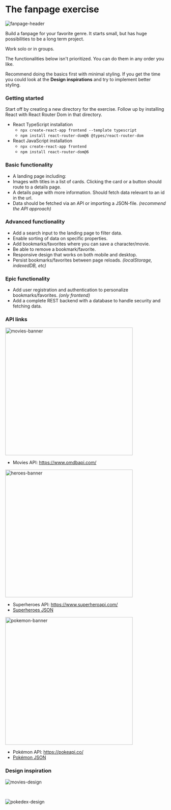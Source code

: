 # The fanpage exercise

<img src="https://github.com/Aarkan1/exercises/raw/main/the-fanpage/assets/fanpage-header.png" alt="fanpage-header" style="max-width: 100%;">

Build a fanpage for your favorite genre. It starts small, but has huge possibilities to be a long term project. 

Work solo or in groups. 

The functionalities below isn't prioritized. You can do them in any order you like.

Recommend doing the basics first with minimal styling. If you get the time you could look at the **Design inspirations** and try to implement better styling.

### Getting started

Start off by creating a new directory for the exercise. 
Follow up by installing React with React Router Dom in that directory. 

- React TypeScript installation
    - `npx create-react-app frontend --template typescript`
    - `npm install react-router-dom@6 @types/react-router-dom`
- React JavaScript installation
    - `npx create-react-app frontend`
    - `npm install react-router-dom@6`

### Basic functionality

- A landing page including:
- Images with titles in a list of cards. Clicking the card or a button should route to a details page.
- A details page with more information. Should fetch data relevant to an id in the url.
- Data should be fetched via an API or importing a JSON-file. _(recommend the API approach)_

### Advanced functionality

- Add a search input to the landing page to filter data.
- Enable sorting of data on specific properties.
- Add bookmarks/favorites where you can save a character/movie.
- Be able to remove a bookmark/favorite.
- Responsive design that works on both mobile and desktop.
- Persist bookmarks/favorites between page reloads. _(localStorage, indexedDB, etc)_

### Epic functionality

- Add user registration and authentication to personalize bookmarks/favorites. _(only frontend)_
- Add a complete REST backend with a database to handle security and fetching data.

### API links
<img src="https://github.com/Aarkan1/exercises/raw/main/the-fanpage/assets/movies-banner.png" alt="movies-banner" width="400">

- Movies API: https://www.omdbapi.com/

<img src="https://github.com/Aarkan1/exercises/raw/main/the-fanpage/assets/heroes-banner.jpg" alt="heroes-banner" width="400">

- Superheroes API: https://www.superheroapi.com/
- [Superheroes JSON](https://raw.githubusercontent.com/Aarkan1/exercises/main/the-fanpage/assets/superheroes.json)

<img src="https://github.com/Aarkan1/exercises/raw/main/the-fanpage/assets/pokemon-banner.png" alt="pokemon-banner" width="400">

- Pokémon API: https://pokeapi.co/
- [Pokémon JSON](https://github.com/Aarkan1/exercises/raw/main/the-fanpage/assets/pokemon.json)

### Design inspiration

![movies-design](https://github.com/Aarkan1/exercises/raw/main/the-fanpage/assets/movies-design.jpg)

<br>

![pokedex-design](https://github.com/Aarkan1/exercises/raw/main/the-fanpage/assets/pokedex-design.png)
